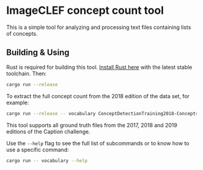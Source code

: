 # ImageCLEF concept count tool

This is a simple tool for analyzing and processing text files containing lists of concepts.

## Building & Using

Rust is required for building this tool. [Install Rust here](https://www.rust-lang.org/en-US/install.html) with the latest stable toolchain. Then:

```sh
cargo run --release
```

To extract the full concept count from the 2018 edition of the data set, for example:

```sh
cargo run --release -- vocabulary ConceptDetectionTraining2018-Concepts.csv -o concepts.csv
```

This tool supports all ground truth files from the 2017, 2018 and 2019 editions of the Caption challenge.

Use the `--help` flag to see the full list of subcommands or to know how to use a specific command:

```sh
cargo run -- vocabulary --help
```
